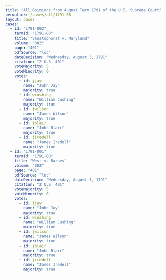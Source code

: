 ```yaml
---
title: "All Opinions from August Term 1791 of the U.S. Supreme Court"
permalink: /cases/all/1791-08
layout: cases
cases:
  - id: "1791-002"
    termId: "1791-08"
    title: "Vanstophorst v. Maryland"
    volume: "002"
    page: "401"
    pdfSource: "loc"
    dateDecision: "Wednesday, August 3, 1791"
    citation: "2 U.S. 401"
    voteMajority: 5
    voteMinority: 0
    votes:
      - id: jjay
        name: "John Jay"
        majority: true
      - id: wcushing
        name: "William Cushing"
        majority: true
      - id: jwilson
        name: "James Wilson"
        majority: true
      - id: jblair
        name: "John Blair"
        majority: true
      - id: jiredell
        name: "James Iredell"
        majority: true
  - id: "1791-001"
    termId: "1791-08"
    title: "West v. Barnes"
    volume: "002"
    page: "401"
    pdfSource: "loc"
    dateDecision: "Wednesday, August 3, 1791"
    citation: "2 U.S. 401"
    voteMajority: 5
    voteMinority: 0
    votes:
      - id: jjay
        name: "John Jay"
        majority: true
      - id: wcushing
        name: "William Cushing"
        majority: true
      - id: jwilson
        name: "James Wilson"
        majority: true
      - id: jblair
        name: "John Blair"
        majority: true
      - id: jiredell
        name: "James Iredell"
        majority: true
---
```

